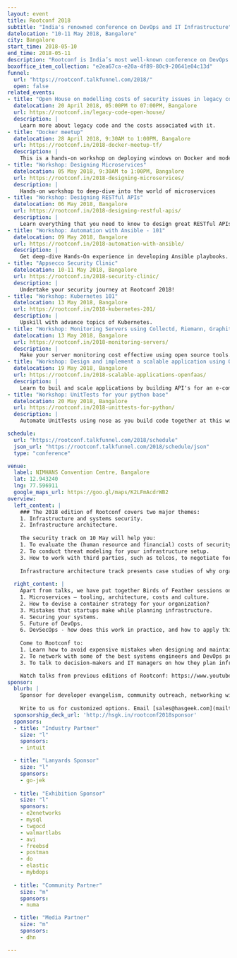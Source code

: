 ```yaml
---
layout: event
title: Rootconf 2018
subtitle: "India's renowned conference on DevOps and IT Infrastructure"
datelocation: "10-11 May 2018, Bangalore"
city: Bangalore
start_time: 2018-05-10
end_time: 2018-05-11
description: "Rootconf is India’s most well-known conference on DevOps and IT infrastructure. Rootconf attracts systems and operations engineers, and decision-makers in IT to share real world knowledge about building reliable systems."
boxoffice_item_collection: "e2ea67ca-e20a-4f89-80c9-20641e04c13d"
funnel:
  url: "https://rootconf.talkfunnel.com/2018/"
  open: false
related_events:
- title: "Open House on modelling costs of security issues in legacy code"
  datelocation: 20 April 2018, 05:00PM to 07:00PM, Bangalore
  url: https://rootconf.in/legacy-code-open-house/
  description: |
    Learn more about legacy code and the costs associated with it.
- title: "Docker meetup"
  datelocation: 28 April 2018, 9:30AM to 1:00PM, Bangalore
  url: https://rootconf.in/2018-docker-meetup-tf/
  description: |
    This is a hands-on workshop on deploying windows on Docker and modernising .net apps with Docker
- title: "Workshop: Designing Microservices"
  datelocation: 05 May 2018, 9:30AM to 1:00PM, Bangalore
  url: https://rootconf.in/2018-designing-microservices/
  description: |
    Hands-on workshop to deep-dive into the world of microservices
- title: "Workshop: Designing RESTful APIs"
  datelocation: 06 May 2018, Bangalore
  url: https://rootconf.in/2018-designing-restful-apis/
  description: |
    Learn everything that you need to know to design great RESTful APIs
- title: "Workshop: Automation with Ansible - 101"
  datelocation: 09 May 2018, Bangalore
  url: https://rootconf.in/2018-automation-with-ansible/
  description: |
    Get deep-dive Hands-On experience in developing Ansible playbooks.
- title: "Appsecco Security Clinic"
  datelocation: 10-11 May 2018, Bangalore
  url: https://rootconf.in/2018-security-clinic/
  description: |
    Undertake your security journey at Rootconf 2018!
- title: "Workshop: Kubernetes 101"
  datelocation: 13 May 2018, Bangalore
  url: https://rootconf.in/2018-kubernetes-201/
  description: |
    Upskill with advance topics of Kubernetes.
- title: "Workshop: Monitoring Servers using Collectd, Riemann, Graphite and Grafana"
  datelocation: 13 May 2018, Bangalore
  url: https://rootconf.in/2018-monitoring-servers/
  description: |
    Make your server monitoring cost effective using open source tools.
- title: "Workshop: Design and implement a scalable application using OpenFaaS"
  datelocation: 19 May 2018, Bangalore
  url: https://rootconf.in/2018-scalable-applications-openfaas/
  description: |
    Learn to buil and scale applications by building API's for an e-commerce site
- title: "Workshop: UnitTests for your python base"
  datelocation: 20 May 2018, Bangalore
  url: https://rootconf.in/2018-unittests-for-python/
  description: |
    Automate UnitTests using nose as you build code together at this workshop.

schedule:
  url: "https://rootconf.talkfunnel.com/2018/schedule"
  json_url: "https://rootconf.talkfunnel.com/2018/schedule/json"
  type: "conference"

venue:
  label: NIMHANS Convention Centre, Bangalore
  lat: 12.943240
  lng: 77.596911
  google_maps_url: https://goo.gl/maps/K2LFmAcdrWB2
overview:
  left_content: |
    ### The 2018 edition of Rootconf covers two major themes:
    1. Infrastructure and systems security.
    2. Infrastructure architecture. 
    
    The security track on 10 May will help you: 
    1. To evaluate the (human resource and financial) costs of security for infrastructure.
    2. To conduct threat modeling for your infrastructure setup. 
    3. How to work with third parties, such as telcos, to negotiate for better data and infrastructure security. 
    
    Infrastructure architecture track presents case studies of why organizations chose different approaches and tools to solve the problem of architecting different pieces of their infrastructure. These stories will equip you to evaluate whether the approaches work for your use case, thereby reducing the human resource, code and financial overheads of making such choices. 
    
  right_content: |
    Apart from talks, we have put together Birds of Feather sessions on: 
    1. Microservices – tooling, architecture, costs and culture. 
    2. How to devise a container strategy for your organization?
    3. Mistakes that startups make while planning infrastructure. 
    4. Securing your systems. 
    5. Future of DevOps.
    6. DevSecOps - how does this work in practice, and how to apply this for your organization. 
    
    Come to Rootconf to:
    1. Learn how to avoid expensive mistakes when designing and maintaining your infrastructure.
    2. To network with some of the best systems engineers and DevOps programmers in India and South Asia.
    3. To talk to decision-makers and IT managers on how they plan infrastructure for their companies. 

    Watch talks from previous editions of Rootconf: https://www.youtube.com/playlist?list=PL279M8GbNsetx7OBsvHMeertMwJi3Mho1
sponsor:
  blurb: |
    Sponsor for developer evangelism, community outreach, networking with IT managers and decision-makers, and hiring.
    
    Write to us for customized options. Email [sales@hasgeek.com](mailto:sales@hasgeek.com)
  sponsorship_deck_url: 'http://hsgk.in/rootconf2018sponsor'
  sponsors:
  - title: "Industry Partner"
    size: "l"
    sponsors:
    - intuit

  - title: "Lanyards Sponsor"
    size: "l"
    sponsors:
    - go-jek
    
  - title: "Exhibition Sponsor"
    size: "l"
    sponsors:
    - e2enetworks
    - mysql
    - twgocd
    - walmartlabs
    - avi
    - freebsd
    - postman
    - do
    - elastic
    - mybdops
   
  - title: "Community Partner"
    size: "m"
    sponsors:
    - numa

  - title: "Media Partner"
    size: "m"
    sponsors:
    - dhn

---
```

